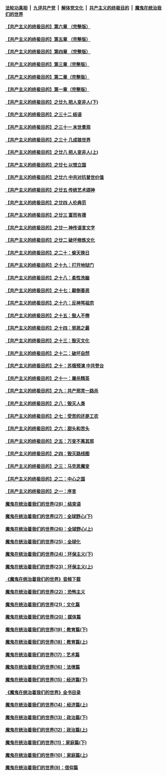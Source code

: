 ####  [法轮功真相](../../../../basic/blob/master/README.md?t=04290131) &nbsp;|&nbsp; [九评共产党](../../../../9ping.md/blob/master/README.md?t=04290131) &nbsp;|&nbsp; [解体党文化](../../../../jtdwh.md/blob/master/README.md?t=04290131)  &nbsp;|&nbsp; [共产主义的终极目的](../../../../gczydzjmd.md/blob/master/README.md?t=04290131) &nbsp;|&nbsp; [魔鬼在统治我们的世界](../../../../mgztzwmdsj.md/blob/master/README.md?t=04290131) 

#### [【共产主义的终极目的】第六章 （完整版）](../pages/nsc422/n11428913.md?t=04290131) 

#### [【共产主义的终极目的】第五章 （完整版）](../pages/nsc422/n11428912.md?t=04290131) 

#### [【共产主义的终极目的】第四章 （完整版）](../pages/nsc422/n11428907.md?t=04290131) 

#### [【共产主义的终极目的】第三章（完整版）](../pages/nsc422/n11428848.md?t=04290131) 

#### [【共产主义的终极目的】第二章（完整版）](../pages/nsc422/n11428831.md?t=04290131) 

#### [【共产主义的终极目的】第一章（完整版）](../pages/nsc422/n11417651.md?t=04290131) 

#### [【共产主义的终极目的】之廿九 把人变非人(下)](../pages/nsc422/n11344140.md?t=04290131) 

#### [【共产主义的终极目的】之三十二 结语](../pages/nsc422/n11360535.md?t=04290131) 

#### [【共产主义的终极目的】之三十一 末世景观](../pages/nsc422/n11351129.md?t=04290131) 

#### [【共产主义的终极目的】之三十 几成狼世界](../pages/nsc422/n11348280.md?t=04290131) 

#### [【共产主义的终极目的】之廿八 把人变非人(上)](../pages/nsc422/n11340492.md?t=04290131) 

#### [【共产主义的终极目的】之廿七 以恨立国](../pages/nsc422/n11336944.md?t=04290131) 

#### [【共产主义的终极目的】之廿六 中共对抗普世价值](../pages/nsc422/n11324785.md?t=04290131) 

#### [【共产主义的终极目的】之廿五 传统艺术颂神](../pages/nsc422/n11296396.md?t=04290131) 

#### [【共产主义的终极目的】之廿四 人伦典范](../pages/nsc422/n11296397.md?t=04290131) 

#### [【共产主义的终极目的】之廿三 富而有德](../pages/nsc422/n11283598.md?t=04290131) 

#### [【共产主义的终极目的】之廿一 神传语言文字](../pages/nsc422/n11263265.md?t=04290131) 

#### [【共产主义的终极目的】之廿二 破坏修炼文化](../pages/nsc422/n11245728.md?t=04290131) 

#### [【共产主义的终极目的】之二十：偷天换日](../pages/nsc422/n11238846.md?t=04290131) 

#### [【共产主义的终极目的】之十九：打开地狱门](../pages/nsc422/n11206376.md?t=04290131) 

#### [【共产主义的终极目的】之十八：柔性洗脑](../pages/nsc422/n11199994.md?t=04290131) 

#### [【共产主义的终极目的】之十七：颠倒善恶](../pages/nsc422/n11179782.md?t=04290131) 

#### [【共产主义的终极目的】之十六：反神骂祖宗](../pages/nsc422/n11166798.md?t=04290131) 

#### [【共产主义的终极目的】之十五：毁人不倦](../pages/nsc422/n11166792.md?t=04290131) 

#### [【共产主义的终极目的】之十四：邪恶之最](../pages/nsc422/n11150249.md?t=04290131) 

#### [【共产主义的终极目的】之十三：毁灭文化](../pages/nsc422/n11135227.md?t=04290131) 

#### [【共产主义的终极目的】之十二：破坏自然](../pages/nsc422/n11135214.md?t=04290131) 

#### [【共产主义的终极目的】之十：苏俄预演 中共登台](../pages/nsc422/n11118424.md?t=04290131) 

#### [【共产主义的终极目的】之十一：屠杀精英](../pages/nsc422/n11118442.md?t=04290131) 

#### [【共产主义的终极目的】之九：共产邪灵一路杀](../pages/nsc422/n11114139.md?t=04290131) 

#### [【共产主义的终极目的】之八：毁灭人类](../pages/nsc422/n11108503.md?t=04290131) 

#### [【共产主义的终极目的】之七：受苦的还是工农](../pages/nsc422/n11101809.md?t=04290131) 

#### [【共产主义的终极目的】之六：甜头和苦头](../pages/nsc422/n11096971.md?t=04290131) 

#### [【共产主义的终极目的】之五：万变不离其邪](../pages/nsc422/n11091285.md?t=04290131) 

#### [【共产主义的终极目的】之四：毁灭路线图](../pages/nsc422/n11086284.md?t=04290131) 

#### [【共产主义的终极目的】之三：马克思魔变](../pages/nsc422/n11061941.md?t=04290131) 

#### [【共产主义的终极目的】之二：中心之国](../pages/nsc422/n11047728.md?t=04290131) 

#### [【共产主义的终极目的】之一：序言](../pages/nsc422/n11086077.md?t=04290131) 

#### [魔鬼在统治着我们的世界(28)：结束语](../pages/nsc422/n10936246.md?t=04290131) 

#### [魔鬼在统治着我们的世界(27)：全球野心(下)](../pages/nsc422/n10928319.md?t=04290131) 

#### [魔鬼在统治着我们的世界(26)：全球野心(上)](../pages/nsc422/n10900318.md?t=04290131) 

#### [魔鬼在统治着我们的世界(25)：全球化](../pages/nsc422/n10788205.md?t=04290131) 

#### [魔鬼在统治着我们的世界(24)：环保主义(下)](../pages/nsc422/n10695307.md?t=04290131) 

#### [魔鬼在统治着我们的世界(23)：环保主义(上)](../pages/nsc422/n10688613.md?t=04290131) 

#### [《魔鬼在统治着我们的世界》音频下载](../pages/nsc422/n10635553.md?t=04290131) 

#### [魔鬼在统治着我们的世界(22)：恐怖主义](../pages/nsc422/n10614727.md?t=04290131) 

#### [魔鬼在统治着我们的世界(21)：文化篇](../pages/nsc422/n10597706.md?t=04290131) 

#### [魔鬼在统治着我们的世界(20)：媒体篇](../pages/nsc422/n10586579.md?t=04290131) 

#### [魔鬼在统治着我们的世界(19)：教育篇(下)](../pages/nsc422/n10564808.md?t=04290131) 

#### [魔鬼在统治着我们的世界(18)：教育篇(上)](../pages/nsc422/n10526970.md?t=04290131) 

#### [魔鬼在统治着我们的世界(17)：艺术篇](../pages/nsc422/n10499093.md?t=04290131) 

#### [魔鬼在统治着我们的世界(16)：法律篇](../pages/nsc422/n10485969.md?t=04290131) 

#### [魔鬼在统治着我们的世界(15)：经济篇(下)](../pages/nsc422/n10469975.md?t=04290131) 

#### [《魔鬼在统治着我们的世界》全书目录](../pages/nsc422/n10464261.md?t=04290131) 

#### [魔鬼在统治着我们的世界(14)：经济篇(上)](../pages/nsc422/n10457370.md?t=04290131) 

#### [魔鬼在统治着我们的世界(13)：政治篇(下)](../pages/nsc422/n10448270.md?t=04290131) 

#### [魔鬼在统治着我们的世界(12)：政治篇(上)](../pages/nsc422/n10444576.md?t=04290131) 

#### [魔鬼在统治着我们的世界(11)：家庭篇(下)](../pages/nsc422/n10440961.md?t=04290131) 

#### [魔鬼在统治着我们的世界(10)：家庭篇(上)](../pages/nsc422/n10435448.md?t=04290131) 

#### [魔鬼在统治着我们的世界(9)：信仰篇](../pages/nsc422/n10432159.md?t=04290131) 

